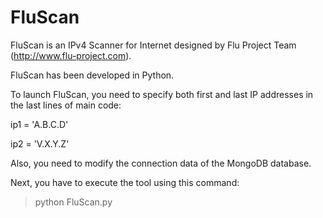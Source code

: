 # FluScan

FluScan is an IPv4 Scanner for Internet designed by Flu Project Team (http://www.flu-project.com). 

FluScan has been developed in Python. 

To launch FluScan, you need to specify both first and last IP addresses in the last lines of main code:

ip1 = 'A.B.C.D'

ip2 = 'V.X.Y.Z'

Also, you need to modify the connection data of the MongoDB database.

Next, you have to execute the tool using this command:

> python FluScan.py
